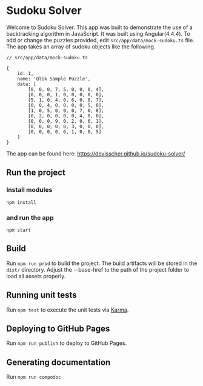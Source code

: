 # Sudoku Solver

Welcome to Sudoku Solver. This app was built to demonstrate the use of a backtracking algorithm in JavaScript. It was built using Angular(4.4.4). To add or change the puzzles provided, edit `src/app/data/mock-sudoku.ts` file. The app takes an array of sudoku objects like the following. 

```
// src/app/data/mock-sudoku.ts

{
    id: 1,
    name: 'Qlik Sample Puzzle',
    data: [
        [8, 0, 0, 7, 5, 0, 0, 0, 4],
        [0, 0, 0, 1, 0, 0, 0, 0, 0],
        [5, 1, 0, 4, 0, 6, 0, 0, 7],
        [0, 0, 4, 0, 0, 0, 0, 5, 0],
        [1, 0, 5, 0, 0, 0, 7, 0, 8],
        [0, 2, 0, 0, 0, 0, 4, 0, 0],
        [0, 0, 0, 9, 0, 2, 0, 6, 1],
        [0, 0, 0, 0, 0, 3, 0, 0, 0],
        [0, 0, 0, 0, 6, 1, 0, 0, 5]
    ]
}
```

The app can be found here: https://devisscher.github.io/sudoku-solver/

## Run the project

### Install modules

`npm install`

### and run the app

`npm start`

## Build

Run `npm run prod` to build the project. The build artifacts will be stored in the `dist/` directory. Adjust the --base-href to the path of the project folder to load all assets properly.

## Running unit tests

Run `npm test` to execute the unit tests via [Karma](https://karma-runner.github.io).

## Deploying to GitHub Pages

Run `npm run publish` to deploy to GitHub Pages.

## Generating documentation

Run `npm run compodoc`